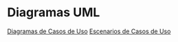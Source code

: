 # **Diagramas UML**

 [Diagramas de Casos de Uso](https://github.com/santimarM/SistemaGestionTurnos/blob/main/diagramas_de_casos_de_uso.md)
 [Escenarios de Casos de Uso](https://github.com/santimarM/SistemaGestionTurnos/blob/main/escenarios_de_casos_de_uso.md)


